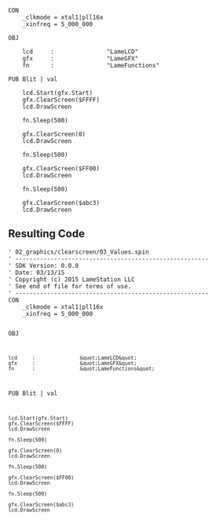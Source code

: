 <pre><code>CON
    _clkmode = xtal1|pll16x
    _xinfreq = 5_000_000

OBJ

    lcd     :               &quot;LameLCD&quot; 
    gfx     :               &quot;LameGFX&quot;
    fn      :               &quot;LameFunctions&quot;
    
PUB Blit | val

    lcd.Start(gfx.Start)
    gfx.ClearScreen($FFFF)
    lcd.DrawScreen

    fn.Sleep(500)
        
    gfx.ClearScreen(0)
    lcd.DrawScreen

    fn.Sleep(500)

    gfx.ClearScreen($FF00)
    lcd.DrawScreen
    
    fn.Sleep(500)

    gfx.ClearScreen($abc3)
    lcd.DrawScreen</code></pre>
<h2 id="resulting-code">Resulting Code</h2>
<pre><code>&#39; 02_graphics/clearscreen/03_Values.spin
&#39; -------------------------------------------------------
&#39; SDK Version: 0.0.0
&#39; Date: 03/13/15
&#39; Copyright (c) 2015 LameStation LLC
&#39; See end of file for terms of use.
&#39; -------------------------------------------------------
CON
    _clkmode = xtal1|pll16x
    _xinfreq = 5_000_000

OBJ

    lcd     :               &quot;LameLCD&quot; 
    gfx     :               &quot;LameGFX&quot;
    fn      :               &quot;LameFunctions&quot;
    
PUB Blit | val

    lcd.Start(gfx.Start)
    gfx.ClearScreen($FFFF)
    lcd.DrawScreen

    fn.Sleep(500)
        
    gfx.ClearScreen(0)
    lcd.DrawScreen

    fn.Sleep(500)

    gfx.ClearScreen($FF00)
    lcd.DrawScreen
    
    fn.Sleep(500)

    gfx.ClearScreen($abc3)
    lcd.DrawScreen

</code></pre>
